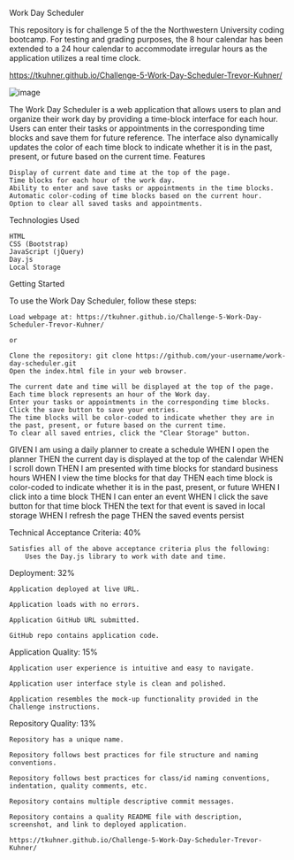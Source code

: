 Work Day Scheduler

This repository is for challenge 5 of the the Northwestern University coding bootcamp. For testing and grading purposes, the 8 hour calendar has been extended to a 24 hour calendar to accommodate irregular hours as the application utilizes a real time clock.

https://tkuhner.github.io/Challenge-5-Work-Day-Scheduler-Trevor-Kuhner/

![image](https://github.com/TKuhner/Challenge-5-Work-Day-Scheduler-Trevor-Kuhner/assets/71107536/3741290a-8914-4d81-8793-de028e25e81b)


The Work Day Scheduler is a web application that allows users to plan and organize their work day by providing a time-block interface for each hour. Users can enter their tasks or appointments in the corresponding time blocks and save them for future reference. The interface also dynamically updates the color of each time block to indicate whether it is in the past, present, or future based on the current time.
Features

    Display of current date and time at the top of the page.
    Time blocks for each hour of the work day.
    Ability to enter and save tasks or appointments in the time blocks.
    Automatic color-coding of time blocks based on the current hour.
    Option to clear all saved tasks and appointments.

Technologies Used

    HTML
    CSS (Bootstrap)
    JavaScript (jQuery)
    Day.js
    Local Storage

Getting Started

To use the Work Day Scheduler, follow these steps:

    Load webpage at: https://tkuhner.github.io/Challenge-5-Work-Day-Scheduler-Trevor-Kuhner/
    
    or
    
    Clone the repository: git clone https://github.com/your-username/work-day-scheduler.git
    Open the index.html file in your web browser.
    
    The current date and time will be displayed at the top of the page.
    Each time block represents an hour of the Work day.
    Enter your tasks or appointments in the corresponding time blocks.
    Click the save button to save your entries.
    The time blocks will be color-coded to indicate whether they are in the past, present, or future based on the current time.
    To clear all saved entries, click the "Clear Storage" button.
    
 
GIVEN I am using a daily planner to create a schedule
WHEN I open the planner
THEN the current day is displayed at the top of the calendar
WHEN I scroll down
THEN I am presented with time blocks for standard business hours
WHEN I view the time blocks for that day
THEN each time block is color-coded to indicate whether it is in the past, present, or future
WHEN I click into a time block
THEN I can enter an event
WHEN I click the save button for that time block
THEN the text for that event is saved in local storage
WHEN I refresh the page
THEN the saved events persist
    
    
 Technical Acceptance Criteria: 40%

    Satisfies all of the above acceptance criteria plus the following:
        Uses the Day.js library to work with date and time.

Deployment: 32%

    Application deployed at live URL.

    Application loads with no errors.

    Application GitHub URL submitted.

    GitHub repo contains application code.

Application Quality: 15%

    Application user experience is intuitive and easy to navigate.

    Application user interface style is clean and polished.

    Application resembles the mock-up functionality provided in the Challenge instructions.

Repository Quality: 13%

    Repository has a unique name.

    Repository follows best practices for file structure and naming conventions.

    Repository follows best practices for class/id naming conventions, indentation, quality comments, etc.

    Repository contains multiple descriptive commit messages.

    Repository contains a quality README file with description, screenshot, and link to deployed application.
    
    https://tkuhner.github.io/Challenge-5-Work-Day-Scheduler-Trevor-Kuhner/
